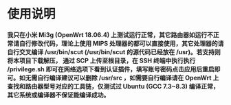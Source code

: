 # 使用说明

#### 我只在小米 Mi3g (OpenWrt 18.06.4) 上测试运行正常，其它路由器如运行不正常请自行修改代码，理论上使用 MIPS 处理器的都可以直接使用，其它处理器的请自行交叉编译 /usr/bin/scut (/usr/bin/scut 的源代码已经放在 /usr)。若支持则将本项目下载解压， 通过 SCP 上传至根目录，在 SSH 终端中执行执行 /privilege.sh 即可在网络选项下看到认证插件，填写账号密码点击应用后重启即可。如无需自行编译建议可以删除 /usr/src ，如需要自行编译请在 OpenWrt 上查找和路由器型号对应的工具链，仅测试过 Ubuntu (GCC 7.3~8.3) 编译正常，其它系统或编译器不保证能编译成功。

